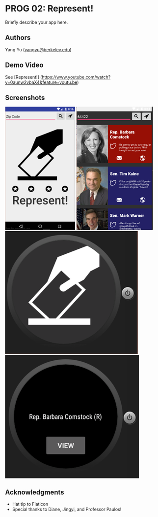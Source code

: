 # PROG 02: Represent!

Briefly describe your app here.

## Authors

Yang Yu ([yangyu@berkeley.edu](mailto:your_yangyu@berkeley.edu))

## Demo Video

See [Represent!] (https://www.youtube.com/watch?v=0aunw2vbaX4&feature=youtu.be)

## Screenshots

<img src="screenshots/Capture.PNG" height="400" alt="Screenshot"/>


<img src="screenshots/congressional.PNG" height="400" alt="Screenshot"/>


<img src="screenshots/watch0.PNG" height="400" alt="Screenshot"/>


<img src="screenshots/watch1.PNG" height="400" alt="Screenshot"/>

## Acknowledgments

* Hat tip to Flaticon
* Special thanks to Diane, Jingyi, and Professor Paulos!
